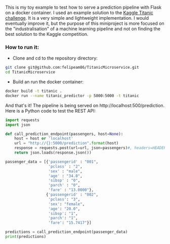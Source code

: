 This is my toy example to test how to serve a prediction pipeline with Flask on a docker container.
I used an example solution to the [Kaggle Titanic challenge](https://www.kaggle.com/c/titanic). It
is a very simple and lightweight implementation. I would eventually improve it, but the purpose of
this miniproject is more focused on the "industralisation" of a machine learning pipeline and not
on finding the best solution to the Kaggle competition.

### How to run it:

- Clone and cd to the repository directory:
```bash
git clone git@github.com:felipeam86/TitanicMicroservice.git
cd TitanicMicroservice
```
- Build an run the docker container:
```bash
docker build -t titanic .
docker run --name titanic_predictor -p 5000:5000 -t titanic
```

And that's it! The pipeline is being served on http://localhost:500/prediction. Here is a Python code to test the REST API:


```python
import requests
import json

def call_prediction_endpoint(passengers, host=None):
    host = host or 'localhost'
    url = "http://{}:5000/prediction".format(host)
    response = requests.post(url=url, json=passengers)#, headers=HEADERS)
    return json.loads(response.json())

passenger_data = [{'passengerid' : "001",
                   'pclass' : "2",
                   'sex' : "male",
                   'age' : "34.0",
                   'sibsp' : "0",
                   'parch' : "0",
                   'fare' : "13.0000"},
                  {'passengerid' : "002",
                   'pclass': "3",
                   'sex': "female",
                   'age': "20.0",
                   'sibsp': "1",
                   'parch': "1",
                   'fare': "15.7417"}]

predictions = call_prediction_endpoint(passenger_data)
print(predictions)
```
